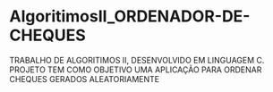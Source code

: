 # AlgoritimosII_ORDENADOR-DE-CHEQUES

TRABALHO DE ALGORITIMOS II, DESENVOLVIDO EM LINGUAGEM C.
PROJETO TEM COMO OBJETIVO UMA APLICAÇÃO PARA ORDENAR CHEQUES GERADOS ALEATORIAMENTE
